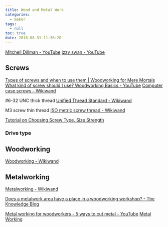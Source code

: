 ```yaml
---
title: Wood and Metal Work
categories:
  - maker
tags:
  - null
toc: true
date: 2018-08-31 11:36:20
---
```


[Mitchell Dillman - YouTube](https://www.youtube.com/channel/UCdHONESUDUHVaw0n5NBkqwg)
[izzy swan - YouTube](https://www.youtube.com/channel/UCO39zTYpvWL5jx2q15Ma_Hw)

## Screws

[Types of screws and when to use them | Woodworking for Mere Mortals](https://woodworkingformeremortals.com/types-screws-use-woodworking-basics/)
[What kind of screw should I use? Woodworking Basics - YouTube](https://www.youtube.com/watch?v=1GiYrFyNVUU)
[Computer case screws - Wikiwand](https://www.wikiwand.com/en/Computer_case_screws)

\#6-32 UNC thick thread
[Unified Thread Standard - Wikiwand](https://www.wikiwand.com/en/Unified_Thread_Standard)

M3 screw thin thread
[ISO metric screw thread - Wikiwand](https://www.wikiwand.com/en/ISO_metric_screw_thread)

[Tutorial on Choosing Screw Type, Size Strength](http://store.curiousinventor.com/guides/Metal_Working/Screws)

### Drive type

## Woodworking

[Woodworking - Wikiwand](https://www.wikiwand.com/en/Woodworking)

## Metalworking

[Metalworking - Wikiwand](https://www.wikiwand.com/en/Metalworking)

[Does a metalwork area have a place in a woodworking workshop? - The Knowledge Blog](https://knowledge.axminster.co.uk/does-a-metalwork-area-have-a-place-in-a-woodworking-workshop/)

[Metal working for woodworkers - 5 ways to cut metal - YouTube](https://www.youtube.com/watch?v=wwltsupqKK8)
[Metal Working](http://store.curiousinventor.com/guides/metal_working)
